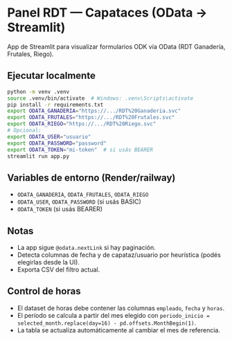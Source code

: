 # Panel RDT — Capataces (OData → Streamlit)

App de Streamlit para visualizar formularios ODK vía OData (RDT Ganadería, Frutales, Riego).

## Ejecutar localmente
```bash
python -m venv .venv
source .venv/bin/activate  # Windows: .venv\Scripts\activate
pip install -r requirements.txt
export ODATA_GANADERIA="https://.../RDT%20Ganaderia.svc"
export ODATA_FRUTALES="https://.../RDT%20Frutales.svc"
export ODATA_RIEGO="https://.../RDT%20Riego.svc"
# Opcional:
export ODATA_USER="usuario"
export ODATA_PASSWORD="password"
export ODATA_TOKEN="mi-token"  # si usás BEARER
streamlit run app.py
```

## Variables de entorno (Render/railway)
- `ODATA_GANADERIA`, `ODATA_FRUTALES`, `ODATA_RIEGO`
- `ODATA_USER`, `ODATA_PASSWORD` (si usás BASIC)
- `ODATA_TOKEN` (si usás BEARER)

## Notas
- La app sigue `@odata.nextLink` si hay paginación.
- Detecta columnas de fecha y de capataz/usuario por heurística (podés elegirlas desde la UI).
- Exporta CSV del filtro actual.

## Control de horas
- El dataset de horas debe contener las columnas `empleado`, `fecha` y `horas`.
- El período se calcula a partir del mes elegido con `periodo_inicio = selected_month.replace(day=16) - pd.offsets.MonthBegin(1)`.
- La tabla se actualiza automáticamente al cambiar el mes de referencia.